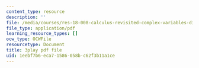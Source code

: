 ```yaml
---
content_type: resource
description: ''
file: /media/courses/res-18-008-calculus-revisited-complex-variables-differential-equations-and-linear-algebra-fall-2011/1eebf7b6eca71586058bc62f3b11a1ce_BOx8LRyr8mU.pdf
file_type: application/pdf
learning_resource_types: []
ocw_type: OCWFile
resourcetype: Document
title: 3play pdf file
uid: 1eebf7b6-eca7-1586-058b-c62f3b11a1ce
---
```

